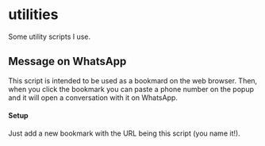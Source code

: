 # utilities
Some utility scripts I use.

## Message on WhatsApp

This script is intended to be used as a bookmard on the web browser. Then, when you click the bookmark you can paste a phone number on the popup and it will open a conversation with it on WhatsApp.

#### Setup

Just add a new bookmark with the URL being this script (you name it!).
